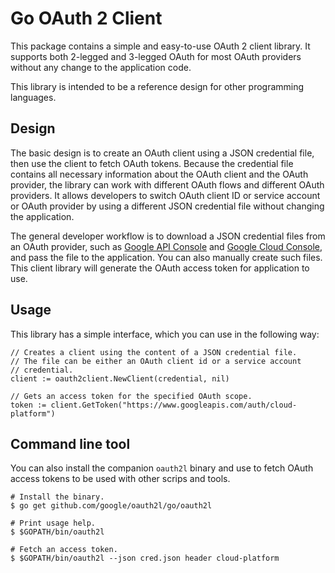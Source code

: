 # Go OAuth 2 Client

This package contains a simple and easy-to-use OAuth 2 client library.
It supports both 2-legged and 3-legged OAuth for most OAuth providers
without any change to the application code.

This library is intended to be a reference design for other programming
languages.

## Design

The basic design is to create an OAuth client using a JSON credential
file, then use the client to fetch OAuth tokens. Because the credential
file contains all necessary information about the OAuth client and the
OAuth provider, the library can work with different OAuth flows and
different OAuth providers. It allows developers to switch OAuth
client ID or service account or OAuth provider by using a different
JSON credential file without changing the application.

The general developer workflow is to download a JSON credential files
from an OAuth provider, such as
[Google API Console](https://console.developers.google.com) and
[Google Cloud Console](https://console.cloud.google.com), and pass
the file to the application. You can also manually create such files.
This client library will generate the OAuth access token for application
to use.

## Usage

This library has a simple interface, which you can use in the following
way:

    // Creates a client using the content of a JSON credential file.
    // The file can be either an OAuth client id or a service account
    // credential.
    client := oauth2client.NewClient(credential, nil)

    // Gets an access token for the specified OAuth scope.
    token := client.GetToken("https://www.googleapis.com/auth/cloud-platform")

## Command line tool

You can also install the companion `oauth2l` binary and use to fetch
OAuth access tokens to be used with other scrips and tools.

    # Install the binary.
    $ go get github.com/google/oauth2l/go/oauth2l

    # Print usage help.
    $ $GOPATH/bin/oauth2l

    # Fetch an access token.
    $ $GOPATH/bin/oauth2l --json cred.json header cloud-platform
